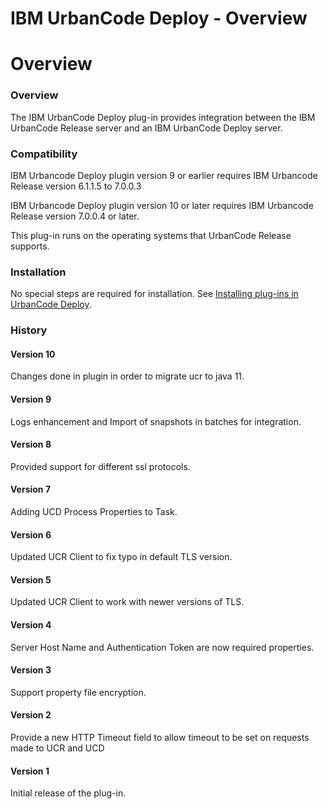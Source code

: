 
IBM UrbanCode Deploy - Overview
===============================

# Overview


### Overview




The IBM UrbanCode Deploy plug-in provides integration between the IBM UrbanCode Release server and
an IBM UrbanCode Deploy server.

### Compatibility

IBM Urbancode Deploy plugin version 9 or earlier requires IBM Urbancode Release version 6.1.1.5 to 7.0.0.3

IBM Urbancode Deploy plugin version 10 or later requires IBM Urbancode Release version 7.0.0.4 or later.

This plug-in runs on the operating systems
that UrbanCode Release supports.

### Installation

No special steps are required for installation. See [Installing
plug-ins in UrbanCode Deploy](https://community.ibm.com/community/user/wasdevops/blogs/laurel-dickson-bull1/2022/06/13/install-plugins "Installing
plug-ins in UrbanCode").

### History

#### Version 10

Changes done in plugin in order to migrate ucr to java 11.

#### Version 9

Logs enhancement and Import of snapshots in batches for integration.

#### Version 8

Provided support for different ssl protocols.

#### Version 7

Adding UCD Process Properties to Task.

#### Version 6

Updated UCR Client to fix typo in default TLS version.

#### Version 5

Updated UCR Client to work with newer versions of TLS.

#### Version 4

Server Host Name and Authentication Token are now required properties.

#### Version 3

Support property file
encryption.

#### Version 2

Provide a new HTTP Timeout field to allow timeout to be set on requests made to UCR and
UCD

#### Version 1

Initial release of the plug-in.

